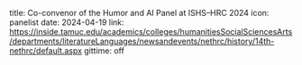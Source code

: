 title: Co-convenor of the Humor and AI Panel at ISHS–HRC 2024
icon: panelist
date: 2024-04-19
link: https://inside.tamuc.edu/academics/colleges/humanitiesSocialSciencesArts/departments/literatureLanguages/newsandevents/nethrc/history/14th-nethrc/default.aspx
gittime: off
